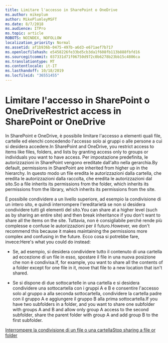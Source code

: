 ```yaml
---
title: Limitare l'accesso in SharePoint o OneDrive
ms.author: mikeplum
author: MikePlumleyMSFT
ms.date: 8/7/2018
ms.audience: ITPro
ms.topic: article
ROBOTS: NOINDEX, NOFOLLOW
localization_priority: Normal
ms.assetid: af1b936b-0475-497b-a6d3-e671aef7b717
ms.openlocfilehash: e5458226fe33bd5cb3da1f608fb113b888fbfd16
ms.sourcegitcommit: 037331d71f06750d972c0b6278b23bb15c4806ca
ms.translationtype: MT
ms.contentlocale: it-IT
ms.lasthandoff: 10/18/2019
ms.locfileid: "36551455"
---
```

# <a name="restrict-access-in-sharepoint-or-onedrive"></a><span data-ttu-id="9e2c2-102">Limitare l'accesso in SharePoint o OneDrive</span><span class="sxs-lookup"><span data-stu-id="9e2c2-102">Restrict access in SharePoint or OneDrive</span></span>

<span data-ttu-id="9e2c2-103">In SharePoint e OneDrive, è possibile limitare l'accesso a elementi quali file, cartelle ed elenchi concedendo l'accesso solo ai gruppi o alle persone a cui si desidera accedere.</span><span class="sxs-lookup"><span data-stu-id="9e2c2-103">In SharePoint and OneDrive, you restrict access to items like files, folders, and lists by granting access only to groups or individuals you want to have access.</span></span> <span data-ttu-id="9e2c2-104">Per impostazione predefinita, le autorizzazioni in SharePoint vengono ereditate dall'alto nella gerarchia.</span><span class="sxs-lookup"><span data-stu-id="9e2c2-104">By default, permissions in SharePoint are inherited from higher up in the hierarchy.</span></span> <span data-ttu-id="9e2c2-105">In questo modo un file eredita le autorizzazioni dalla cartella, che eredita le autorizzazioni dalla raccolta, che eredita le autorizzazioni dal sito.</span><span class="sxs-lookup"><span data-stu-id="9e2c2-105">So a file inherits its permissions from the folder, which inherits its permissions from the library, which inherits its permissions from the site.</span></span>
  
<span data-ttu-id="9e2c2-106">È possibile condividere a un livello superiore, ad esempio la condivisione di un intero sito, e quindi interrompere l'ereditarietà se non si desidera condividere tutti gli elementi del sito.</span><span class="sxs-lookup"><span data-stu-id="9e2c2-106">You can share at a higher level (such as by sharing an entire site) and then break inheritance if you don't want to share all the items on the site.</span></span> <span data-ttu-id="9e2c2-107">Tuttavia, non è consigliabile perché rende più complesse e confuse le autorizzazioni per il futuro.</span><span class="sxs-lookup"><span data-stu-id="9e2c2-107">However, we don't recommend this because it makes maintaining the permissions more complex and confusing in the future.</span></span> <span data-ttu-id="9e2c2-108">Ecco cosa si potrebbe fare, invece:</span><span class="sxs-lookup"><span data-stu-id="9e2c2-108">Here's what you could do instead:</span></span>
  
- <span data-ttu-id="9e2c2-109">Se, ad esempio, si desidera condividere tutto il contenuto di una cartella ad eccezione di un file in esso, spostare il file in una nuova posizione che non è condivisa.</span><span class="sxs-lookup"><span data-stu-id="9e2c2-109">If, for example, you want to share all the contents of a folder except for one file in it, move that file to a new location that isn't shared.</span></span>
    
- <span data-ttu-id="9e2c2-110">Se si dispone di due sottocartelle in una cartella e si desidera condividere una sottocartella con i gruppi A e B e consentire l'accesso solo al gruppo a alla seconda sottocartella, condividere la cartella padre con il gruppo A e aggiungere il gruppo B alla prima sottocartella.</span><span class="sxs-lookup"><span data-stu-id="9e2c2-110">If you have two subfolders in a folder, and you want to share one subfolder with groups A and B and allow only group A access to the second subfolder, share the parent folder with group A and add group B to the first subfolder.</span></span>
    
[<span data-ttu-id="9e2c2-111">Interrompere la condivisione di un file o una cartella</span><span class="sxs-lookup"><span data-stu-id="9e2c2-111">Stop sharing a file or folder </span></span>](https://go.microsoft.com/fwlink/?linkid=2008861)
  

